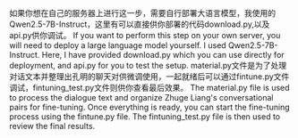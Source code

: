 如果你想在自己的服务器上进行这一步，需要自行部署大语言模型，我使用的Qwen2.5-7B-Instruct，这里有可以直接供你部署的代码download.py,以及api.py供你调试。
If you want to perform this step on your own server, you will need to deploy a large language model yourself. I used Qwen2.5-7B-Instruct. Here, I have provided download.py which you can use directly for deployment, and api.py for you to test the setup.
material.py文件是为了处理对话文本并整理出孔明的聊天对供微调使用，一起就绪后可以通过fintune.py文件调试，fintuning_test.py文件则供你查看最后效果。
The material.py file is used to process the dialogue text and organize Zhuge Liang's conversational pairs for fine-tuning. Once everything is ready, you can start the fine-tuning process using the fintune.py file. The fintuning_test.py file is then used to review the final results.
